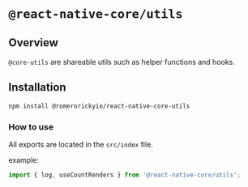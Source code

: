 # `@react-native-core/utils`

## Overview

`@core-utils` are shareable utils such as helper functions and hooks.

## Installation

```sh
npm install @romerorickyio/react-native-core-utils
```

### How to use

All exports are located in the `src/index` file.

example:

```jsx
import { log, useCountRenders } from '@react-native-core/utils';
```

